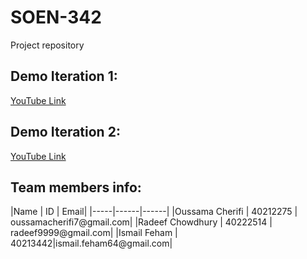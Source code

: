 # SOEN-342
Project repository

<h2>Demo Iteration 1:</h2>
<a href="https://youtu.be/IFlQPUJckH4">YouTube Link</a>

<h2>Demo Iteration 2:</h2>
<a href="[https://youtu.be/IFlQPUJckH4](https://youtu.be/sZku0ofSsbE)">YouTube Link</a>




<h2>Team members info:</h2>
|Name | ID | Email|
|-----|------|------|
|Oussama Cherifi | 40212275 | oussamacherifi7@gmail.com|
|Radeef Chowdhury | 40222514 | radeef9999@gmail.com| 
|Ismail Feham | 40213442|ismail.feham64@gmail.com| 
